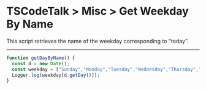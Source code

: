 # TSCodeTalk > Misc > Get Weekday By Name


This script retrieves the name of the weekday corresponding to "today".


---

```javascript
function getDayByName() {
  const d = new Date();
  const weekday = ["Sunday","Monday","Tuesday","Wednesday","Thursday","Friday","Saturday"];
  Logger.log(weekday[d.getDay()]);
}
```
